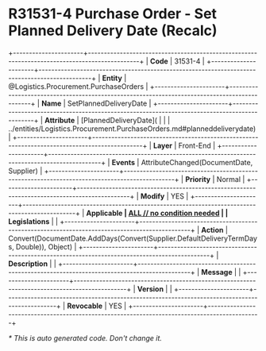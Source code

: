 ﻿---
erp.type: front-end-business-rule
erp.entity: Logistics.Procurement.PurchaseOrders
---

# R31531-4 Purchase Order - Set Planned Delivery Date (Recalc)
+----------------------+----------------------------------------------------------------------------------------------+
| **Code**             | 31531-4                                                                                      |
+----------------------+----------------------------------------------------------------------------------------------+
| **Entity**           | @Logistics.Procurement.PurchaseOrders                                                        |
+----------------------+----------------------------------------------------------------------------------------------+
| **Name**             | SetPlannedDeliveryDate                                                                       |
+----------------------+----------------------------------------------------------------------------------------------+
| **Attribute**        | [PlannedDeliveryDate](                                                                       |
|                      | ../entities/Logistics.Procurement.PurchaseOrders.md#planneddeliverydate)                     |
+----------------------+----------------------------------------------------------------------------------------------+
| **Layer**            | Front-End                                                                                    |
+----------------------+----------------------------------------------------------------------------------------------+
| **Events**           | AttributeChanged(DocumentDate, Supplier)                                                     |
+----------------------+----------------------------------------------------------------------------------------------+
| **Priority**         | Normal                                                                                       |
+----------------------+----------------------------------------------------------------------------------------------+
| **Modify**           | YES                                                                                          |
+----------------------+----------------------------------------------------------------------------------------------+
| **Applicable         | [ALL // no condition needed](xref:applicable-legislations)                                   |
| Legislations**       |                                                                                              |
+----------------------+----------------------------------------------------------------------------------------------+
| **Action**           | Convert(DocumentDate.AddDays(Convert(Supplier.DefaultDeliveryTermDays, Double)), Object)     |
+----------------------+----------------------------------------------------------------------------------------------+
| **Description**      |                                                                                              |
+----------------------+----------------------------------------------------------------------------------------------+
| **Message**          |                                                                                              |
+----------------------+----------------------------------------------------------------------------------------------+
| **Version**          |                                                                                              |
+----------------------+----------------------------------------------------------------------------------------------+
| **Revocable**        | YES                                                                                          |
+----------------------+----------------------------------------------------------------------------------------------+

*\* This is auto generated code. Don't change it.*
